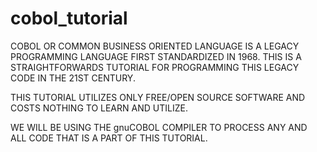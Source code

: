 # cobol_tutorial
COBOL OR COMMON BUSINESS ORIENTED LANGUAGE IS A LEGACY PROGRAMMING LANGUAGE FIRST STANDARDIZED IN 1968. THIS IS A STRAIGHTFORWARDS TUTORIAL FOR PROGRAMMING THIS LEGACY CODE IN THE 21ST CENTURY.

THIS TUTORIAL UTILIZES ONLY FREE/OPEN SOURCE SOFTWARE AND COSTS NOTHING TO LEARN AND UTILIZE.

WE WILL BE USING THE gnuCOBOL COMPILER TO PROCESS ANY AND ALL CODE THAT IS A PART OF THIS TUTORIAL.
